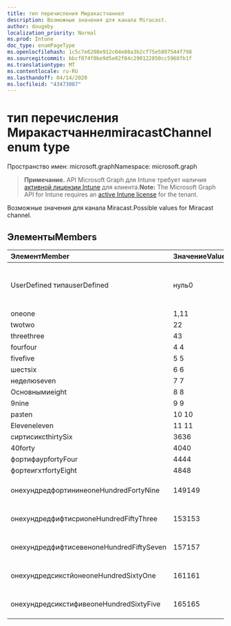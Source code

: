 ```yaml
---
title: тип перечисления Миракастчаннел
description: Возможные значения для канала Miracast.
author: dougeby
localization_priority: Normal
ms.prod: Intune
doc_type: enumPageType
ms.openlocfilehash: 1c5c7e6208e912c04e88a3b2cf75e5897544f798
ms.sourcegitcommit: bbcf074f0be9d5e02f84c290122850cc5968fb1f
ms.translationtype: MT
ms.contentlocale: ru-RU
ms.lasthandoff: 04/14/2020
ms.locfileid: "43473087"
---
```

# <a name="miracastchannel-enum-type"></a><span data-ttu-id="42911-103">тип перечисления Миракастчаннел</span><span class="sxs-lookup"><span data-stu-id="42911-103">miracastChannel enum type</span></span>

<span data-ttu-id="42911-104">Пространство имен: microsoft.graph</span><span class="sxs-lookup"><span data-stu-id="42911-104">Namespace: microsoft.graph</span></span>

> <span data-ttu-id="42911-105">**Примечание.** API Microsoft Graph для Intune требует наличия [активной лицензии Intune](https://go.microsoft.com/fwlink/?linkid=839381) для клиента.</span><span class="sxs-lookup"><span data-stu-id="42911-105">**Note:** The Microsoft Graph API for Intune requires an [active Intune license](https://go.microsoft.com/fwlink/?linkid=839381) for the tenant.</span></span>

<span data-ttu-id="42911-106">Возможные значения для канала Miracast.</span><span class="sxs-lookup"><span data-stu-id="42911-106">Possible values for Miracast channel.</span></span>

## <a name="members"></a><span data-ttu-id="42911-107">Элементы</span><span class="sxs-lookup"><span data-stu-id="42911-107">Members</span></span>
|<span data-ttu-id="42911-108">Элемент</span><span class="sxs-lookup"><span data-stu-id="42911-108">Member</span></span>|<span data-ttu-id="42911-109">Значение</span><span class="sxs-lookup"><span data-stu-id="42911-109">Value</span></span>|<span data-ttu-id="42911-110">Описание</span><span class="sxs-lookup"><span data-stu-id="42911-110">Description</span></span>|
|:---|:---|:---|
|<span data-ttu-id="42911-111">UserDefined типа</span><span class="sxs-lookup"><span data-stu-id="42911-111">userDefined</span></span>|<span data-ttu-id="42911-112">нуль</span><span class="sxs-lookup"><span data-stu-id="42911-112">0</span></span>|<span data-ttu-id="42911-113">Пользователь определен, значение по умолчанию, без намерения.</span><span class="sxs-lookup"><span data-stu-id="42911-113">User Defined, default value, no intent.</span></span>|
|<span data-ttu-id="42911-114">one</span><span class="sxs-lookup"><span data-stu-id="42911-114">one</span></span>|<span data-ttu-id="42911-115">1,1</span><span class="sxs-lookup"><span data-stu-id="42911-115">1</span></span>|<span data-ttu-id="42911-116">Один.</span><span class="sxs-lookup"><span data-stu-id="42911-116">One.</span></span>|
|<span data-ttu-id="42911-117">two</span><span class="sxs-lookup"><span data-stu-id="42911-117">two</span></span>|<span data-ttu-id="42911-118">2</span><span class="sxs-lookup"><span data-stu-id="42911-118">2</span></span>|<span data-ttu-id="42911-119">2.</span><span class="sxs-lookup"><span data-stu-id="42911-119">Two.</span></span>|
|<span data-ttu-id="42911-120">three</span><span class="sxs-lookup"><span data-stu-id="42911-120">three</span></span>|<span data-ttu-id="42911-121">4</span><span class="sxs-lookup"><span data-stu-id="42911-121">3</span></span>|<span data-ttu-id="42911-122">Трёх.</span><span class="sxs-lookup"><span data-stu-id="42911-122">Three.</span></span>|
|<span data-ttu-id="42911-123">four</span><span class="sxs-lookup"><span data-stu-id="42911-123">four</span></span>|<span data-ttu-id="42911-124">4 </span><span class="sxs-lookup"><span data-stu-id="42911-124">4</span></span>|<span data-ttu-id="42911-125">Четыре.</span><span class="sxs-lookup"><span data-stu-id="42911-125">Four.</span></span>|
|<span data-ttu-id="42911-126">five</span><span class="sxs-lookup"><span data-stu-id="42911-126">five</span></span>|<span data-ttu-id="42911-127">5 </span><span class="sxs-lookup"><span data-stu-id="42911-127">5</span></span>|<span data-ttu-id="42911-128">Следующих.</span><span class="sxs-lookup"><span data-stu-id="42911-128">Five.</span></span>|
|<span data-ttu-id="42911-129">шест</span><span class="sxs-lookup"><span data-stu-id="42911-129">six</span></span>|<span data-ttu-id="42911-130">6 </span><span class="sxs-lookup"><span data-stu-id="42911-130">6</span></span>|<span data-ttu-id="42911-131">Шест.</span><span class="sxs-lookup"><span data-stu-id="42911-131">Six.</span></span>|
|<span data-ttu-id="42911-132">неделю</span><span class="sxs-lookup"><span data-stu-id="42911-132">seven</span></span>|<span data-ttu-id="42911-133">7 </span><span class="sxs-lookup"><span data-stu-id="42911-133">7</span></span>|<span data-ttu-id="42911-134">Неделю.</span><span class="sxs-lookup"><span data-stu-id="42911-134">Seven.</span></span>|
|<span data-ttu-id="42911-135">Основными</span><span class="sxs-lookup"><span data-stu-id="42911-135">eight</span></span>|<span data-ttu-id="42911-136">8 </span><span class="sxs-lookup"><span data-stu-id="42911-136">8</span></span>|<span data-ttu-id="42911-137">Основными.</span><span class="sxs-lookup"><span data-stu-id="42911-137">Eight.</span></span>|
|<span data-ttu-id="42911-138">9</span><span class="sxs-lookup"><span data-stu-id="42911-138">nine</span></span>|<span data-ttu-id="42911-139">9 </span><span class="sxs-lookup"><span data-stu-id="42911-139">9</span></span>|<span data-ttu-id="42911-140">9.</span><span class="sxs-lookup"><span data-stu-id="42911-140">Nine.</span></span>|
|<span data-ttu-id="42911-141">раз</span><span class="sxs-lookup"><span data-stu-id="42911-141">ten</span></span>|<span data-ttu-id="42911-142">10 </span><span class="sxs-lookup"><span data-stu-id="42911-142">10</span></span>|<span data-ttu-id="42911-143">Раз.</span><span class="sxs-lookup"><span data-stu-id="42911-143">Ten.</span></span>|
|<span data-ttu-id="42911-144">Eleven</span><span class="sxs-lookup"><span data-stu-id="42911-144">eleven</span></span>|<span data-ttu-id="42911-145">11 </span><span class="sxs-lookup"><span data-stu-id="42911-145">11</span></span>|<span data-ttu-id="42911-146">Eleven.</span><span class="sxs-lookup"><span data-stu-id="42911-146">Eleven.</span></span>|
|<span data-ttu-id="42911-147">сиртисикс</span><span class="sxs-lookup"><span data-stu-id="42911-147">thirtySix</span></span>|<span data-ttu-id="42911-148">36</span><span class="sxs-lookup"><span data-stu-id="42911-148">36</span></span>|<span data-ttu-id="42911-149">36.</span><span class="sxs-lookup"><span data-stu-id="42911-149">Thirty-Six.</span></span>|
|<span data-ttu-id="42911-150">40</span><span class="sxs-lookup"><span data-stu-id="42911-150">forty</span></span>|<span data-ttu-id="42911-151">40</span><span class="sxs-lookup"><span data-stu-id="42911-151">40</span></span>|<span data-ttu-id="42911-152">40.</span><span class="sxs-lookup"><span data-stu-id="42911-152">Forty.</span></span>|
|<span data-ttu-id="42911-153">фортифаур</span><span class="sxs-lookup"><span data-stu-id="42911-153">fortyFour</span></span>|<span data-ttu-id="42911-154">44</span><span class="sxs-lookup"><span data-stu-id="42911-154">44</span></span>|<span data-ttu-id="42911-155">44.</span><span class="sxs-lookup"><span data-stu-id="42911-155">Forty-Four.</span></span>|
|<span data-ttu-id="42911-156">фортеигхт</span><span class="sxs-lookup"><span data-stu-id="42911-156">fortyEight</span></span>|<span data-ttu-id="42911-157">48</span><span class="sxs-lookup"><span data-stu-id="42911-157">48</span></span>|<span data-ttu-id="42911-158">48.</span><span class="sxs-lookup"><span data-stu-id="42911-158">Forty-Eight.</span></span>|
|<span data-ttu-id="42911-159">онехундредфортинине</span><span class="sxs-lookup"><span data-stu-id="42911-159">oneHundredFortyNine</span></span>|<span data-ttu-id="42911-160">149</span><span class="sxs-lookup"><span data-stu-id="42911-160">149</span></span>|<span data-ttu-id="42911-161">Онехундредфорти — девять.</span><span class="sxs-lookup"><span data-stu-id="42911-161">OneHundredForty-Nine.</span></span>|
|<span data-ttu-id="42911-162">онехундредфифтисри</span><span class="sxs-lookup"><span data-stu-id="42911-162">oneHundredFiftyThree</span></span>|<span data-ttu-id="42911-163">153</span><span class="sxs-lookup"><span data-stu-id="42911-163">153</span></span>|<span data-ttu-id="42911-164">Онехундредфифти — три.</span><span class="sxs-lookup"><span data-stu-id="42911-164">OneHundredFifty-Three.</span></span>|
|<span data-ttu-id="42911-165">онехундредфифтисевен</span><span class="sxs-lookup"><span data-stu-id="42911-165">oneHundredFiftySeven</span></span>|<span data-ttu-id="42911-166">157</span><span class="sxs-lookup"><span data-stu-id="42911-166">157</span></span>|<span data-ttu-id="42911-167">Онехундредфифти — семь.</span><span class="sxs-lookup"><span data-stu-id="42911-167">OneHundredFifty-Seven.</span></span>|
|<span data-ttu-id="42911-168">онехундредсикстйоне</span><span class="sxs-lookup"><span data-stu-id="42911-168">oneHundredSixtyOne</span></span>|<span data-ttu-id="42911-169">161</span><span class="sxs-lookup"><span data-stu-id="42911-169">161</span></span>|<span data-ttu-id="42911-170">Онехундредсиксти — один.</span><span class="sxs-lookup"><span data-stu-id="42911-170">OneHundredSixty-One.</span></span>|
|<span data-ttu-id="42911-171">онехундредсикстифиве</span><span class="sxs-lookup"><span data-stu-id="42911-171">oneHundredSixtyFive</span></span>|<span data-ttu-id="42911-172">165</span><span class="sxs-lookup"><span data-stu-id="42911-172">165</span></span>|<span data-ttu-id="42911-173">Онехундредсиксти — пять.</span><span class="sxs-lookup"><span data-stu-id="42911-173">OneHundredSixty-Five.</span></span>|







